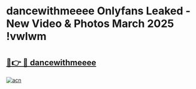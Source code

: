 # dancewithmeeee Onlyfans Leaked - New Video & Photos March 2025 !vwlwm

# <h2><a href="https://o3o56k.iuczelnia.edu.pl?title=dancewithmeeee&ref=vwlwm">🔗👉 🔴 dancewithmeeee</a></h2>

[![acn](https://github.com/user-attachments/assets/0f9c940e-d8b0-45ae-aac7-cd30a18b3e1c)](https://o3o56k.iuczelnia.edu.pl?title=dancewithmeeee&ref=vwlwm)

